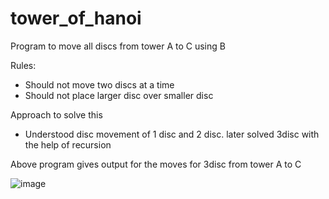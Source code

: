 # tower_of_hanoi

Program to move all discs from tower A to C using B 

Rules:
* Should not move two discs at a time
* Should not place larger disc over smaller disc

Approach to solve this 

* Understood disc movement of 1 disc and 2 disc. later solved 3disc with the help of recursion

Above program gives output for the moves for 3disc from tower A to C

![image](https://github.com/karthik21849328/tower_of_hanoi/assets/146220010/c68d164e-844a-49c7-93f2-46adde6a0f91)

